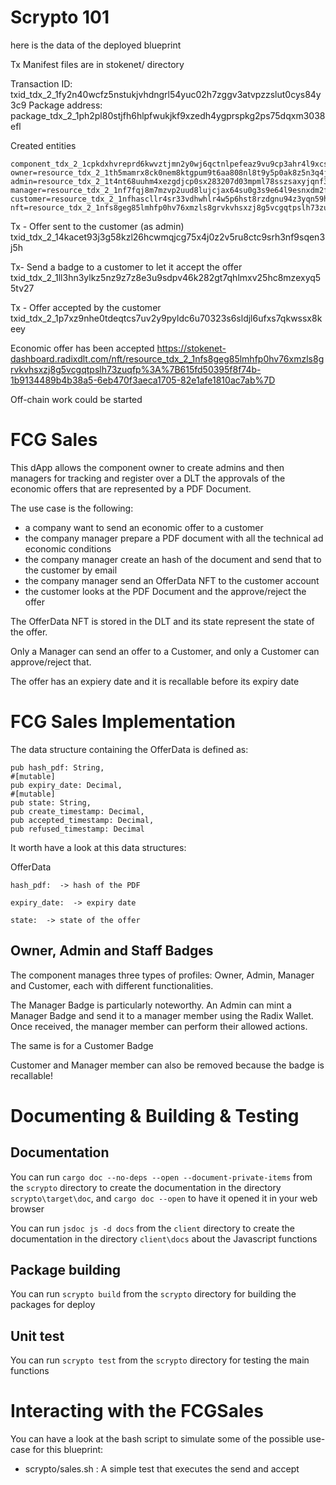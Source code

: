 # Scrypto 101

here is the data of the deployed blueprint

Tx Manifest files are in stokenet/ directory

Transaction ID: txid_tdx_2_1fy2n40wcfz5nstukjvhdngrl54yuc02h7zggv3atvpzzslut0cys84y3c9
Package address: package_tdx_2_1ph2pl80stjfh6hlpfwukjkf9xzedh4ygprspkg2ps75dqxm3038efl

Created entities

    component_tdx_2_1cpkdxhvreprd6kwvztjmn2y0wj6qctnlpefeaz9vu9cp3ahr4l9xcs
    owner=resource_tdx_2_1th5mamrx8ck0nem8ktgpum9t6aa808nl8t9y5p0ak8z5n3q4jxefa9
    admin=resource_tdx_2_1t4nt68uuhm4xezgdjcp0sx283207d03mpml78sszsaxyjqnf3t2lep
    manager=resource_tdx_2_1nf7fqj8m7mzvp2uud8lujcjax64su0g3s9e64l9esnxdm2fd489p54
    customer=resource_tdx_2_1nfhascllr4sr33vdhwhlr4w5p6hst8rzdgnu94z3yqn59hrt9yhwjc
    nft=resource_tdx_2_1nfs8geg85lmhfp0hv76xmzls8grvkvhsxzj8g5vcgqtpslh73zuqfp

Tx - Offer sent to the customer (as admin)
    txid_tdx_2_14kacet93j3g58kzl26hcwmqjcg75x4j0z2v5ru8ctc9srh3nf9sqen3j5h

Tx- Send a badge to a customer to let it accept the offer
    txid_tdx_2_1ll3hn3ylkz5nz9z7z8e3u9sdpv46k282gt7qhlmxv25hc8mzexyq55tv27

Tx - Offer accepted by the customer 
    txid_tdx_2_1p7xz9nhe0tdeqtcs7uv2y9pyldc6u70323s6sldjl6ufxs7qkwssx8keey

Economic offer has been accepted 
https://stokenet-dashboard.radixdlt.com/nft/resource_tdx_2_1nfs8geg85lmhfp0hv76xmzls8grvkvhsxzj8g5vcgqtpslh73zuqfp%3A%7B615fd50395f8f74b-1b9134489b4b38a5-6eb470f3aeca1705-82e1afe1810ac7ab%7D

Off-chain work could be started



# FCG Sales

This dApp allows the component owner to create admins and then managers for tracking and register over a DLT the approvals of the economic offers that are represented by a PDF Document.

The use case is the following:
- a company want to send an economic offer to a customer
- the company manager prepare a PDF document with all the technical ad economic conditions
- the company manager create an hash of the document and send that to the customer by email
- the company manager send an OfferData NFT to the customer account
- the customer looks at the PDF Document and the approve/reject the offer

The OfferData NFT is stored in the DLT and its state represent the state of the offer.

Only a Manager can send an offer to a Customer, and only a Customer can approve/reject that.

The offer has an expiery date and it is recallable before its expiry date

# FCG Sales Implementation

The data structure containing the OfferData is defined as:

    pub hash_pdf: String,
    #[mutable]
    pub expiry_date: Decimal,
    #[mutable]
    pub state: String,    
    pub create_timestamp: Decimal,
    pub accepted_timestamp: Decimal,
    pub refused_timestamp: Decimal     

It worth have a look at this data structures:

OfferData

    hash_pdf:  -> hash of the PDF

    expiry_date:  -> expiry date

    state:  -> state of the offer


## Owner, Admin and Staff Badges

The component manages three types of profiles: Owner, Admin, Manager and Customer, each with different functionalities.

The Manager Badge is particularly noteworthy. An Admin can mint a Manager Badge and send it to a manager member using the Radix Wallet. 
Once received, the manager member can perform their allowed actions.

The same is for a Customer Badge

Customer and Manager member can also be removed because the badge is recallable!

# Documenting & Building & Testing

## Documentation 

You can run `cargo doc --no-deps --open --document-private-items` from the `scrypto` directory to create the documentation in the directory `scrypto\target\doc`, and `cargo doc --open` to have it opened it in your web browser

You can run `jsdoc js -d docs` from the `client` directory to create the documentation in the directory `client\docs` about the Javascript functions

## Package building

You can run `scrypto build` from the `scrypto` directory for building the packages for deploy

## Unit test

You can run `scrypto test` from the `scrypto` directory for testing the main functions


# Interacting with the FCGSales

You can have a look at the bash script to simulate some of the possible use-case for this blueprint:

 - scrypto/sales.sh : A simple test that executes the send and accept 


